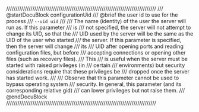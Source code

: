 ////////////////////////////////////////////////////////////////////////////////
/// @startDocuBlock configurationUid
/// @brief the user id to use for the process
/// `--uid uid`
///
/// The name (identity) of the user the server will run as. If this parameter
/// is
/// not specified, the server will not attempt to change its UID, so that the
/// UID used by the server will be the same as the UID of the user who started
/// the server. If this parameter is specified, then the server will change
/// its
/// UID after opening ports and reading configuration files, but before
/// accepting connections or opening other files (such as recovery files).
/// This
/// is useful when the server must be started with raised privileges (in
/// certain
/// environments) but security considerations require that these privileges be
/// dropped once the server has started work.
///
/// Observe that this parameter cannot be used to bypass operating system
/// security. In general, this parameter (and its corresponding relative gid)
/// can lower privileges but not raise them.
/// @endDocuBlock
////////////////////////////////////////////////////////////////////////////////